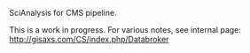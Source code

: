 SciAnalysis for CMS pipeline.

This is a work in progress. For various notes, see internal page:
http://gisaxs.com/CS/index.php/Databroker
